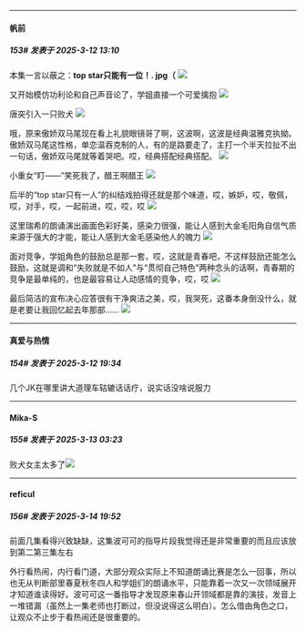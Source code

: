 ﻿
*****

####  帆前  
##### 153#       发表于 2025-3-12 13:10

本集一言以蔽之：<strong>top star只能有一位！. jpg（</strong>
<img src="https://p.sda1.dev/22/a6a08961f36ff5796a7c41ad2b6a0d31/Screenshot_20250312_115132_tv.danmaku.bili.jpg" referrerpolicy="no-referrer">

又开始模仿功利论和自己声音论了，学姐直接一个可爱擒抱
<img src="https://p.sda1.dev/22/8ed95c4e45d54ec323ea8f461a42bb94/Screenshot_20250312_114458_tv.danmaku.bili.jpg" referrerpolicy="no-referrer">

唐突引入一只败犬
<img src="https://p.sda1.dev/22/973c5f5ff2a0531032d8cd8a74a231d6/Screenshot_20250312_115843_tv.danmaku.bili.jpg" referrerpolicy="no-referrer">

哦，原来傲娇双马尾现在看上礼貌眼镜哥了啊，这波啊，这波是经典温雅克执拗。傲娇双马尾这性格，单恋温吞克制的人，有的是路要走了，主打一个半天拉扯不出一句话，傲娇双马尾就等着哭吧。哎，经典搭配经典搭配。
<img src="https://p.sda1.dev/22/cc5e5cf15c247a1f61a076ea5fe77f4d/Screenshot_20250312_115911_tv.danmaku.bili.jpg" referrerpolicy="no-referrer">

小重女“盯——”笑死我了，醋王啊醋王
<img src="https://p.sda1.dev/22/caf0ae58135b713e005e21635f76973e/Screenshot_20250312_120103_tv.danmaku.bili.jpg" referrerpolicy="no-referrer">

后半的“top star只有一人”的纠结戏拍得还就是那个味道，哎，嫉妒，哎，敬佩，哎，对手，哎，一起前进，哎，哎，哎
<img src="https://p.sda1.dev/22/880c23221b4ff60a013478313aab7c5a/Screenshot_20250312_122948_tv.danmaku.bili.jpg" referrerpolicy="no-referrer">

这里瑞希的朗诵演出画面色彩好美，感染力很强，能让人感到大金毛阳角自信气质来源于强大的才能，能让人感到大金毛感染他人的魄力
<img src="https://p.sda1.dev/22/9d9241d1e5540ec7d8e39ba463f2d9fe/Screenshot_20250312_123059_tv.danmaku.bili.jpg" referrerpolicy="no-referrer">

面对竞争，学姐角色的鼓励总是那一套，哎，这就是青春吧，不这样鼓励还能怎么鼓励，这就是调和“失败就是不如人”与“贯彻自己特色”两种念头的话啊，青春期的竞争是最单纯的，也是最容易让人动感情的竞争，哎，哎
<img src="https://p.sda1.dev/22/33f796799bc68168b2799777b180f801/Screenshot_20250312_123342_tv.danmaku.bili.jpg" referrerpolicy="no-referrer">

最后简洁的宣布决心应答很有干净爽洁之美，哎，我哭死，这番本身倒没什么，就是老要让我回忆起去年那部……
<img src="https://p.sda1.dev/22/78bfc8b4b515bb2591cc375c13cda83b/Screenshot_20250312_123756_tv.danmaku.bili.jpg" referrerpolicy="no-referrer">


*****

####  真爱与热情  
##### 154#       发表于 2025-3-12 19:34

几个JK在哪里讲大道理车轱辘话话疗，说实话没啥说服力


*****

####  Mika-S  
##### 155#       发表于 2025-3-13 03:23

败犬女主太多了<img src="https://static.saraba1st.com/image/smiley/face2017/067.png" referrerpolicy="no-referrer">


*****

####  reficul  
##### 156#       发表于 2025-3-14 19:52

前面几集看得兴致缺缺，这集波可可的指导片段我觉得还是非常重要的而且应该放到第二第三集左右

外行看热闹，内行看门道，大部分观众实际上不知道朗诵比赛是怎么一回事，所以也无从判断部里春夏秋冬四人和学姐们的朗诵水平，只能靠着一次又一次领域展开才知道谁读得好。波可可这一番指导才发现原来春山开领域都是靠的演技，发音上一堆错漏（虽然上一集老师也打断过，但没说得这么明白）。怎么借由角色之口，让观众不止步于看热闹还是很重要的。

